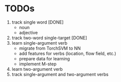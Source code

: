
# TODOs

1. track single word [DONE]
	* noun
	* adjective
2. track two-word single-target [DONE]
3. learn single-argument verb
	* migrate from TorchSVM to NN
	* add features for verbs (location, flow field, etc.)
	* prepare data for learning
	* implement M-step
4. learn two-argument verb
5. track single-argument and two-argument verbs

